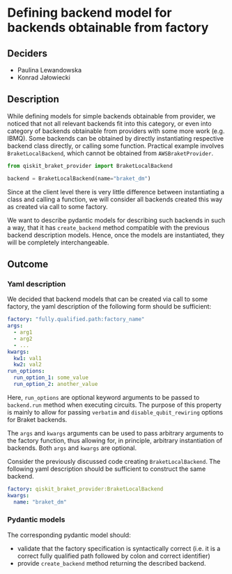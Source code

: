 # Defining backend model for backends obtainable from factory

## Deciders

- Paulina Lewandowska
- Konrad Jałowiecki

## Description

While defining models for simple backends obtainable from provider, we 
noticed that not all relevant backends fit into this category, or even into 
category of backends obtainable from providers with some more work (e.g. IBMQ).
Some backends can be obtained by directly instantiating respective backend 
class directly, or calling some function. Practical example involves 
`BraketLocalBackend`, which cannot be obtained from `AWSBraketProvider`.

```python
from qiskit_braket_provider import BraketLocalBackend

backend = BraketLocalBackend(name="braket_dm")
```

Since at the client level there is very little difference between 
instantiating a class and calling a function, we will consider all backends 
created this way as created via call to some factory. 

We want to describe pydantic models for describing such backends in such a 
way, that it has `create_backend` method compatible with the previous 
backend description models. Hence, once the models are instantiated, they 
will be completely interchangeable.

## Outcome

### Yaml description

We decided that backend models that can be created via call to some factory, 
the yaml description of the following form should be sufficient:

```yaml
factory: "fully.qualified.path:factory_name"
args:
  - arg1
  - arg2
  - ...
kwargs:
  kw1: val1
  kw2: val2
run_options:
  run_option_1: some_value
  run_option_2: another_value
```

Here, `run_options` are optional keyword arguments to be passed to
`backend.run` method when executing circuits. The purpose of this property is 
mainly to allow for passing `verbatim` and `disable_qubit_rewiring` options
for Braket backends.

The `args` and `kwargs` arguments can be used to pass arbitrary arguments to 
the factory function, thus allowing for, in principle, arbitrary 
instantiation of backends. Both `args` and `kwargs` are optional.

Consider the previously discussed code creating `BraketLocalBackend`. The 
following yaml description should be sufficient to construct the same backend.

```yaml
factory: qiskit_braket_provider:BraketLocalBackend
kwargs:
  name: "braket_dm"
```


### Pydantic models

The corresponding pydantic model should:

- validate that the factory specification is syntactically correct (i.e. it 
  is a correct fully qualified path followed by colon and correct identifier)
- provide `create_backend` method returning the described backend.
